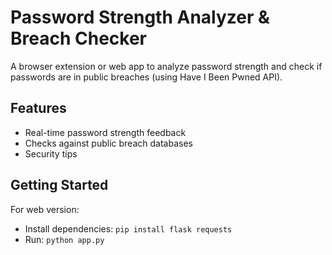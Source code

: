 # Password Strength Analyzer & Breach Checker

A browser extension or web app to analyze password strength and check if passwords are in public breaches (using Have I Been Pwned API).

## Features
- Real-time password strength feedback
- Checks against public breach databases
- Security tips

## Getting Started
For web version:
- Install dependencies: `pip install flask requests`
- Run: `python app.py`
